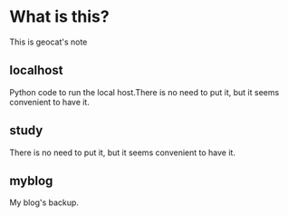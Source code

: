 # What is this?
This is geocat's note
## localhost
Python code to run the local host.There is no need to put it, but it seems convenient to have it.
## study
There is no need to put it, but it seems convenient to have it.
## myblog
My blog's backup.
